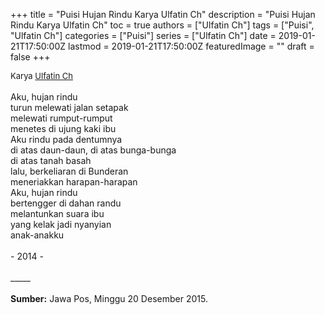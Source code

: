 +++
title = "Puisi Hujan Rindu Karya Ulfatin Ch"
description = "Puisi Hujan Rindu Karya Ulfatin Ch"
toc = true
authors = ["Ulfatin Ch"]
tags = ["Puisi", "Ulfatin Ch"]
categories = ["Puisi"]
series = ["Ulfatin Ch"]
date = 2019-01-21T17:50:00Z
lastmod = 2019-01-21T17:50:00Z
featuredImage = ""
draft = false
+++

<div style="text-align: justify;">
<div style="font-size: small;">Karya <a href="/authors/ulfatin-ch/" target="_blank">Ulfatin Ch</a></div><br />
Aku, hujan rindu<br />turun melewati jalan setapak<br />melewati rumput-rumput<br />menetes di ujung kaki ibu<br />Aku rindu pada dentumnya<br />di atas daun-daun, di atas bunga-bunga<br />di atas tanah basah<br />lalu, berkeliaran di Bunderan<br />meneriakkan harapan-harapan<br />Aku, hujan rindu<br />bertengger di dahan randu<br />melantunkan suara ibu<br />yang kelak jadi nyanyian<br />anak-anakku<br /><br />- 2014 -<br /><br />
_____<br /><br />
<b>Sumber:</b> Jawa Pos, Minggu 20 Desember 2015.</div>
